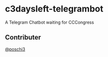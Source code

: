 # c3daysleft-telegrambot
A Telegram Chatbot waiting for CCCongress


## Contributer

[@poschi3](https://github.com/poschi3)
